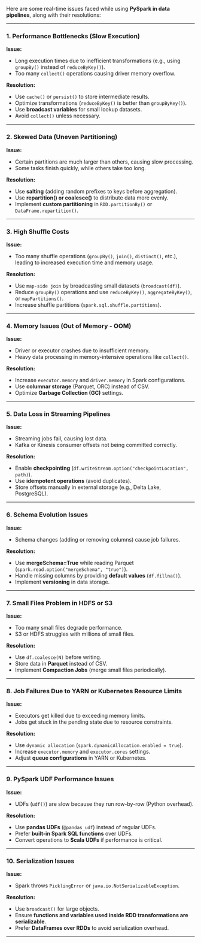 Here are some real-time issues faced while using **PySpark in data pipelines**, along with their resolutions:

---

### **1. Performance Bottlenecks (Slow Execution)**
**Issue:**  
- Long execution times due to inefficient transformations (e.g., using `groupBy()` instead of `reduceByKey()`).
- Too many `collect()` operations causing driver memory overflow.

**Resolution:**
- Use `cache()` or `persist()` to store intermediate results.
- Optimize transformations (`reduceByKey()` is better than `groupByKey()`).
- Use **broadcast variables** for small lookup datasets.
- Avoid `collect()` unless necessary.

---

### **2. Skewed Data (Uneven Partitioning)**
**Issue:**  
- Certain partitions are much larger than others, causing slow processing.
- Some tasks finish quickly, while others take too long.

**Resolution:**
- Use **salting** (adding random prefixes to keys before aggregation).
- Use **repartition() or coalesce()** to distribute data more evenly.
- Implement **custom partitioning** in `RDD.partitionBy()` or `DataFrame.repartition()`.

---

### **3. High Shuffle Costs**
**Issue:**  
- Too many shuffle operations (`groupBy()`, `join()`, `distinct()`, etc.), leading to increased execution time and memory usage.

**Resolution:**
- Use `map-side join` by broadcasting small datasets (`broadcast(df)`).
- Reduce `groupBy()` operations and use `reduceByKey()`, `aggregateByKey()`, or `mapPartitions()`.
- Increase shuffle partitions (`spark.sql.shuffle.partitions`).

---

### **4. Memory Issues (Out of Memory - OOM)**
**Issue:**  
- Driver or executor crashes due to insufficient memory.
- Heavy data processing in memory-intensive operations like `collect()`.

**Resolution:**
- Increase `executor.memory` and `driver.memory` in Spark configurations.
- Use **columnar storage** (Parquet, ORC) instead of CSV.
- Optimize **Garbage Collection (GC)** settings.

---

### **5. Data Loss in Streaming Pipelines**
**Issue:**  
- Streaming jobs fail, causing lost data.
- Kafka or Kinesis consumer offsets not being committed correctly.

**Resolution:**
- Enable **checkpointing** (`df.writeStream.option("checkpointLocation", path)`).
- Use **idempotent operations** (avoid duplicates).
- Store offsets manually in external storage (e.g., Delta Lake, PostgreSQL).

---

### **6. Schema Evolution Issues**
**Issue:**  
- Schema changes (adding or removing columns) cause job failures.

**Resolution:**
- Use **mergeSchema=True** while reading Parquet (`spark.read.option("mergeSchema", "true")`).
- Handle missing columns by providing **default values** (`df.fillna()`).
- Implement **versioning** in data storage.

---

### **7. Small Files Problem in HDFS or S3**
**Issue:**  
- Too many small files degrade performance.
- S3 or HDFS struggles with millions of small files.

**Resolution:**
- Use `df.coalesce(N)` before writing.
- Store data in **Parquet** instead of CSV.
- Implement **Compaction Jobs** (merge small files periodically).

---

### **8. Job Failures Due to YARN or Kubernetes Resource Limits**
**Issue:**  
- Executors get killed due to exceeding memory limits.
- Jobs get stuck in the pending state due to resource constraints.

**Resolution:**
- Use `dynamic allocation` (`spark.dynamicAllocation.enabled = true`).
- Increase `executor.memory` and `executor.cores` settings.
- Adjust **queue configurations** in YARN or Kubernetes.

---

### **9. PySpark UDF Performance Issues**
**Issue:**  
- UDFs (`udf()`) are slow because they run row-by-row (Python overhead).

**Resolution:**
- Use **pandas UDFs** (`@pandas_udf`) instead of regular UDFs.
- Prefer **built-in Spark SQL functions** over UDFs.
- Convert operations to **Scala UDFs** if performance is critical.

---

### **10. Serialization Issues**
**Issue:**  
- Spark throws `PicklingError` or `java.io.NotSerializableException`.

**Resolution:**
- Use `broadcast()` for large objects.
- Ensure **functions and variables used inside RDD transformations are serializable**.
- Prefer **DataFrames over RDDs** to avoid serialization overhead.

---

